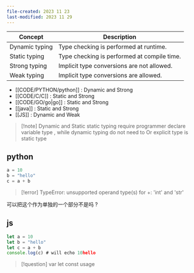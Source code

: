 ```yaml
---
file-created: 2023 11 23
last-modified: 2023 11 29
---
```



| Concept        | Description                                 |
| -------------- | ------------------------------------------- |
| Dynamic typing | Type checking is performed at runtime.      |
| Static typing  | Type checking is performed at compile time. |
| Strong typing  | Implicit type conversions are not allowed.  |
| Weak typing    | Implicit type conversions are allowed.      |

* [[CODE/PYTHON/python]] : Dynamic and Strong
* [[CODE/C/C]] : Static and Strong
* [[CODE/GO/go|go]] : Static and Strong 
* [[java]] : Static and Strong 
* [[JS]] : Dynamic and Weak

 
 > [!note] Dynamic and Static 
>static typing require programmer declare variable type , while dynamic typing do not need to 
>Or explicit type is static type 

## python 

```python
a = 10 
b = "hello"
c = a + b 
```

>[!error]  TypeError: unsupported operand type(s) for +: 'int' and 'str'

可以把这个作为单独的一个部分不是吗 ? 


## js


```js
let a = 10
let b = "hello"
let c = a + b
console.log(c) # will echo 10hello 
```

 >[!question] var let const usage 
 
 